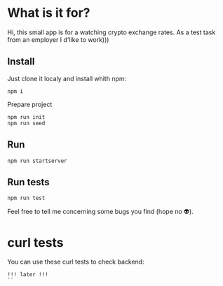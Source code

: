 # What is it for?
Hi, this small app is for a watching crypto exchange rates. As a test task from an employer I d'like to work)))

## Install

Just clone it localy and install whith npm:
```
npm i
```

Prepare project
```
npm run init
npm run seed
```

## Run
```
npm run startserver
```

## Run tests
```
npm run test
```

Feel free to tell me concerning some bugs you find (hope no 👽).

# curl tests
You can use these curl tests to check backend:

```
!!! later !!!
``
